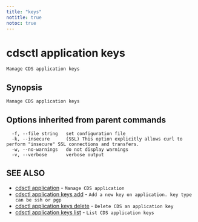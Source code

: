 ```yaml
---
title: "keys"
notitle: true
notoc: true
---
```

# cdsctl application keys

`Manage CDS application keys`

## Synopsis

`Manage CDS application keys`

## Options inherited from parent commands

```
  -f, --file string   set configuration file
  -k, --insecure      (SSL) This option explicitly allows curl to perform "insecure" SSL connections and transfers.
  -w, --no-warnings   do not display warnings
  -v, --verbose       verbose output
```

## SEE ALSO

* [cdsctl application](/docs/components/cdsctl/application/)	 - `Manage CDS application`
* [cdsctl application keys add](/docs/components/cdsctl/application/keys/add/)	 - `Add a new key on application. key type can be ssh or pgp`
* [cdsctl application keys delete](/docs/components/cdsctl/application/keys/delete/)	 - `Delete CDS an application key`
* [cdsctl application keys list](/docs/components/cdsctl/application/keys/list/)	 - `List CDS application keys`

